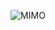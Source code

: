 <div align="center">

  ![MIMO](https://user-images.githubusercontent.com/86432393/149340958-8d61d931-1789-45de-aa9e-bb2c0883362a.jpg)

<div>
